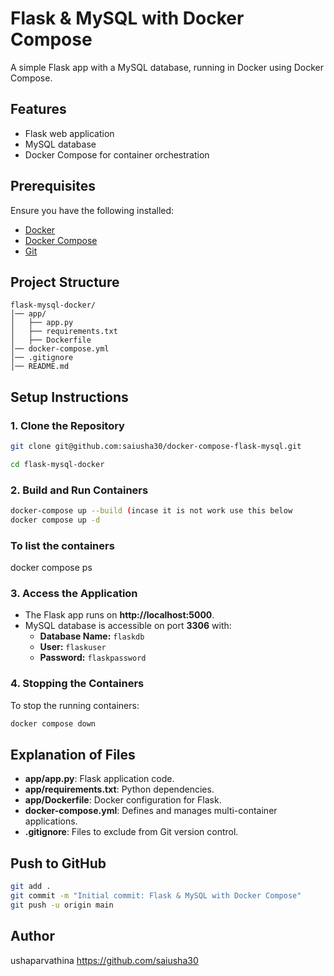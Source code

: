 # Flask & MySQL with Docker Compose

A simple Flask app with a MySQL database, running in Docker using Docker Compose.

## Features
- Flask web application
- MySQL database
- Docker Compose for container orchestration

## Prerequisites
Ensure you have the following installed:
- [Docker](https://docs.docker.com/get-docker/)
- [Docker Compose](https://docs.docker.com/compose/install/)
- [Git](https://git-scm.com/)

## Project Structure
```
flask-mysql-docker/
│── app/
│   ├── app.py
│   ├── requirements.txt
│   ├── Dockerfile
│── docker-compose.yml
│── .gitignore
│── README.md
```

## Setup Instructions
### 1. Clone the Repository
```bash
git clone git@github.com:saiusha30/docker-compose-flask-mysql.git

cd flask-mysql-docker
```

### 2. Build and Run Containers
```bash
docker-compose up --build (incase it is not work use this below
docker compose up -d

```
### To list the containers
docker compose ps


### 3. Access the Application
- The Flask app runs on **http://localhost:5000**.
- MySQL database is accessible on port **3306** with:
  - **Database Name:** `flaskdb`
  - **User:** `flaskuser`
  - **Password:** `flaskpassword`

### 4. Stopping the Containers
To stop the running containers:
```bash
docker compose down
```

## Explanation of Files
- **app/app.py**: Flask application code.
- **app/requirements.txt**: Python dependencies.
- **app/Dockerfile**: Docker configuration for Flask.
- **docker-compose.yml**: Defines and manages multi-container applications.
- **.gitignore**: Files to exclude from Git version control.

## Push to GitHub
```bash
git add .
git commit -m "Initial commit: Flask & MySQL with Docker Compose"
git push -u origin main
```

## Author
ushaparvathina
https://github.com/saiusha30


